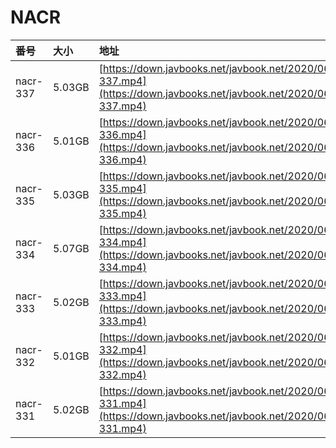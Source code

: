 # NACR

| 番号 | 大小 | 地址 |
| :--- | :--- | :--- |
| nacr-337 | 5.03GB | [https://down.javbooks.net/javbook.net/2020/06/22/nacr-337.mp4](https://down.javbooks.net/javbook.net/2020/06/22/nacr-337.mp4) |
| nacr-336 | 5.01GB | [https://down.javbooks.net/javbook.net/2020/06/22/nacr-336.mp4](https://down.javbooks.net/javbook.net/2020/06/22/nacr-336.mp4) |
| nacr-335 | 5.03GB | [https://down.javbooks.net/javbook.net/2020/06/22/nacr-335.mp4](https://down.javbooks.net/javbook.net/2020/06/22/nacr-335.mp4) |
| nacr-334 | 5.07GB | [https://down.javbooks.net/javbook.net/2020/06/22/nacr-334.mp4](https://down.javbooks.net/javbook.net/2020/06/22/nacr-334.mp4) |
| nacr-333 | 5.02GB | [https://down.javbooks.net/javbook.net/2020/06/22/nacr-333.mp4](https://down.javbooks.net/javbook.net/2020/06/22/nacr-333.mp4) |
| nacr-332 | 5.01GB | [https://down.javbooks.net/javbook.net/2020/06/22/nacr-332.mp4](https://down.javbooks.net/javbook.net/2020/06/22/nacr-332.mp4) |
| nacr-331 | 5.02GB | [https://down.javbooks.net/javbook.net/2020/06/22/nacr-331.mp4](https://down.javbooks.net/javbook.net/2020/06/22/nacr-331.mp4) |



